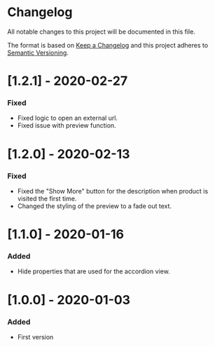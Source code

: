 # Changelog

All notable changes to this project will be documented in this file.

The format is based on [Keep a Changelog](http://keepachangelog.com/) and this project adheres to [Semantic Versioning](http://semver.org/).

# [1.2.1] - 2020-02-27
### Fixed
- Fixed logic to open an external url.
- Fixed issue with preview function.

# [1.2.0] - 2020-02-13
### Fixed
- Fixed the "Show More" button for the description when product is visited the first time.
- Changed the styling of the preview to a fade out text.

# [1.1.0] - 2020-01-16
### Added
- Hide properties that are used for the accordion view.

# [1.0.0] - 2020-01-03
### Added
- First version
